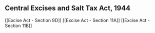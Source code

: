 ## Central Excises and Salt Tax Act, 1944

[[Excise Act - Section 9D]]
[[Excise Act - Section 11A]]
[[Excise Act - Section 11B]]